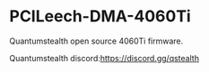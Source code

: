 # PCILeech-DMA-4060Ti
Quantumstealth open source 4060Ti firmware.

Quantumstealth discord:https://discord.gg/qstealth
